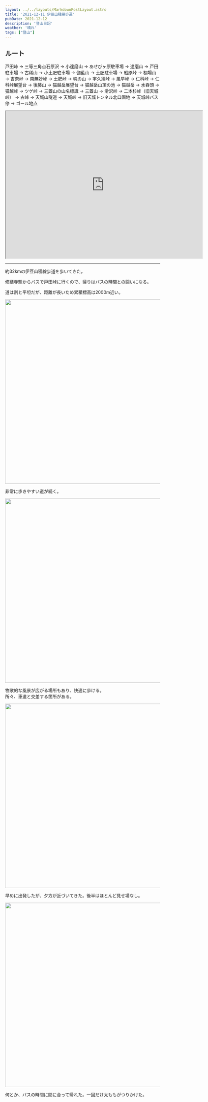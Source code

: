```yaml
---
layout: ../../layouts/MarkdownPostLayout.astro
title: '2021-12-11 伊豆山稜線歩道'
pubDate: 2021-12-12
description: '登山日記'
weather: '晴れ'
tags: ["登山"]
---
```


## ルート

戸田峠 → 三等三角点石原沢 → 小達磨山 → あせびヶ原駐車場 → 達磨山 → 戸田駐車場 → 古稀山 → 小土肥駐車場 → 伽藍山 → 土肥駐車場 → 船原峠 → 棚場山 → 吉奈峠 → 南無妙峠 → 土肥峠 → 魂の山 → 宇久須峠 → 風早峠 → 仁科峠 → 仁科峠展望台 → 後藤山 → 猫越岳展望台 → 猫越岳山頂の池 → 猫越岳 → 水吞頭 → 猫越峠 → ツゲ峠 → 三蓋山の山名標識 → 三蓋山 → 滑沢峠 → 二本杉峠（旧天城峠） → 古峠 → 天城山隧道 → 天城峠 → 旧天城トンネル北口園地 → 天城峠バス停 → ゴール地点

<iframe src="https://www.google.com/maps/d/embed?mid=1dsPQJg5aUtiQJvpKz5879TlQXIvo_PY&ehbc=2E312F" width="640" height="480"></iframe>

---------------

約32kmの伊豆山稜線歩道を歩いてきた。  

修繕寺駅からバスで戸田峠に行くので、帰りはバスの時間との闘いになる。

道は割と平坦だが、距離が長いため累積標高は2000m近い。

<img src="https://images.prismic.io/peasysblog/Zva-q7VsGrYSwFJB_IMG_8487.JPG?auto=format,compress" width="600">

非常に歩きやすい道が続く。  

<img src="https://images.prismic.io/peasysblog/Zva-qrVsGrYSwFJA_IMG_8505.JPG?auto=format,compress" width="600">

牧歌的な風景が広がる場所もあり、快適に歩ける。  
所々、車道と交差する箇所がある。


<img src="https://images.prismic.io/peasysblog/Zva-rLVsGrYSwFJH_IMG_8508.JPG?auto=format,compress" width="600">

早めに出発したが、夕方が近づいてきた。後半はほとんど見せ場なし。

<img src="https://images.prismic.io/peasysblog/Zva-q7VsGrYSwFJF_IMG_8525.JPG?auto=format,compress" width="600">

何とか、バスの時間に間に合って帰れた。一回だけ太ももがつりかけた。